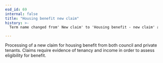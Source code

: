 ```yaml
---
esd_id: 69
internal: false
title: "Housing benefit new claim"
history: >-
  Term name changed from' New claim' to 'Housing benefit - new claim' and scope notes added in version 2.02. Term name changed from 'Housing benefit - new claim' to 'Housing - benefit - new claim' in version 3.00. Name changed to 'Housing benefit new claim' in version 4.00.

---
```


Processing of a new claim for housing benefit from both council and private tenants.  Claims require evidence of tenancy and income in order to assess eligibility for benefit.


